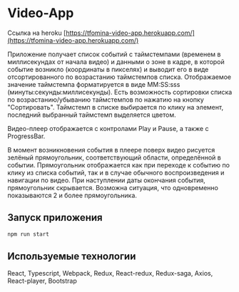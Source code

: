 # Video-App

Ссылка на heroku [https://tfomina-video-app.herokuapp.com/](https://tfomina-video-app.herokuapp.com/)

Приложение получает список событий с таймстемпами (временем в миллисекундах от начала видео) и данными о
зоне в кадре, в которой событие возникло (координаты в пикселях) и выводит его в виде отсортированного по возрастанию таймстемпов списка. Отображаемое значение таймстемпа форматируется в виде MM:SS:sss (минуты:секунды:миллисекунды). Есть возможность сортировки списка по возрастанию/убыванию таймстемпов по нажатию на кнопку "Сортировать". Таймстемп в списке выбирается по клику на элемент, последний выбранный таймстемп выделяется цветом.

Видео-плеер отображается с контролами Play и Pause, а также с ProgressBar.

В момент возникновения события в плеере поверх видео рисуется зелёный прямоугольник, соответствующий области, определённой в событии. Прямоугольник отображается как при переходе к событию по клику из списка событий, так и в случае обычного воспроизведения и навигации по видео. При наступлении даты окончания события, прямоугольник скрывается.
Возможна ситуация, что одновременно показываются 2 и более прямоугольника.

## Запуск приложения

```javascript
npm run start
```

## Используемые технологии

React, Typescript, Webpack, Redux, React-redux, Redux-saga, Axios, React-player, Bootstrap
